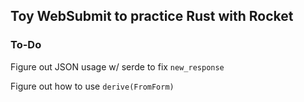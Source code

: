 ## Toy WebSubmit to practice Rust with Rocket

### To-Do

Figure out JSON usage w/ serde to fix `new_response`

Figure out how to use `derive(FromForm)` 
